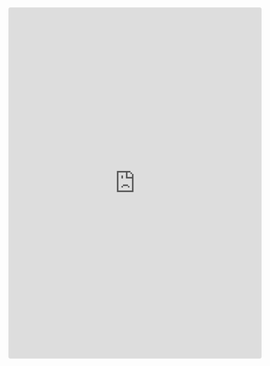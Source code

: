 <iframe src="https://pacasiano.github.io/portfolio/" style="width:100%; height:700px; border:0; border-radius: 4px; overflow:hidden;"></iframe>
